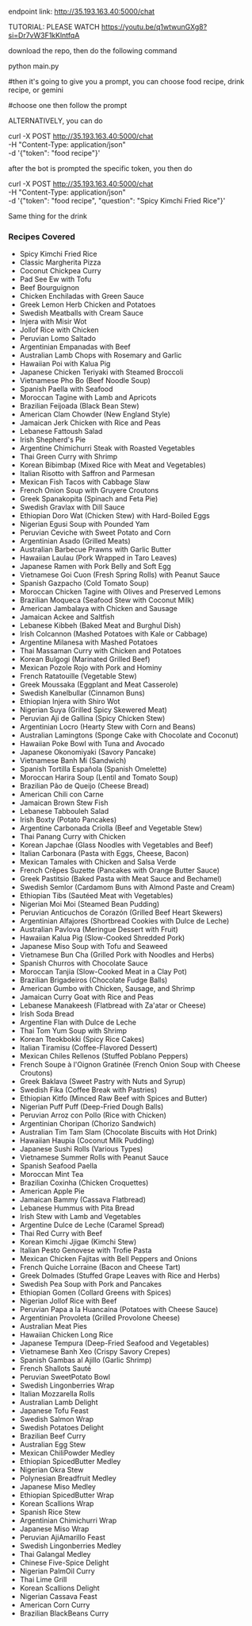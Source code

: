 
endpoint link: http://35.193.163.40:5000/chat

TUTORIAL: PLEASE WATCH
https://youtu.be/q1wtwunGXg8?si=Dr7vW3F1kKlntfqA 

download the repo, then do the following command

python main.py

#then it's going to give you a prompt, you can choose food recipe, drink recipe, or gemini

#choose one then follow the prompt


ALTERNATIVELY, you can do 

curl -X POST http://35.193.163.40:5000/chat \
  -H "Content-Type: application/json" \
  -d '{"token": "food recipe"}'                                       

after the bot is prompted the specific token, you then do 

curl -X POST http://35.193.163.40:5000/chat \
  -H "Content-Type: application/json" \
  -d '{"token": "food recipe", "question": "Spicy Kimchi Fried Rice"}'

Same thing for the drink 

### Recipes Covered

- Spicy Kimchi Fried Rice
- Classic Margherita Pizza
- Coconut Chickpea Curry
- Pad See Ew with Tofu
- Beef Bourguignon
- Chicken Enchiladas with Green Sauce
- Greek Lemon Herb Chicken and Potatoes
- Swedish Meatballs with Cream Sauce
- Injera with Misir Wot
- Jollof Rice with Chicken
- Peruvian Lomo Saltado
- Argentinian Empanadas with Beef
- Australian Lamb Chops with Rosemary and Garlic
- Hawaiian Poi with Kalua Pig
- Japanese Chicken Teriyaki with Steamed Broccoli
- Vietnamese Pho Bo (Beef Noodle Soup)
- Spanish Paella with Seafood
- Moroccan Tagine with Lamb and Apricots
- Brazilian Feijoada (Black Bean Stew)
- American Clam Chowder (New England Style)
- Jamaican Jerk Chicken with Rice and Peas
- Lebanese Fattoush Salad
- Irish Shepherd's Pie
- Argentine Chimichurri Steak with Roasted Vegetables
- Thai Green Curry with Shrimp
- Korean Bibimbap (Mixed Rice with Meat and Vegetables)
- Italian Risotto with Saffron and Parmesan
- Mexican Fish Tacos with Cabbage Slaw
- French Onion Soup with Gruyere Croutons
- Greek Spanakopita (Spinach and Feta Pie)
- Swedish Gravlax with Dill Sauce
- Ethiopian Doro Wat (Chicken Stew) with Hard-Boiled Eggs
- Nigerian Egusi Soup with Pounded Yam
- Peruvian Ceviche with Sweet Potato and Corn
- Argentinian Asado (Grilled Meats)
- Australian Barbecue Prawns with Garlic Butter
- Hawaiian Laulau (Pork Wrapped in Taro Leaves)
- Japanese Ramen with Pork Belly and Soft Egg
- Vietnamese Goi Cuon (Fresh Spring Rolls) with Peanut Sauce
- Spanish Gazpacho (Cold Tomato Soup)
- Moroccan Chicken Tagine with Olives and Preserved Lemons
- Brazilian Moqueca (Seafood Stew with Coconut Milk)
- American Jambalaya with Chicken and Sausage
- Jamaican Ackee and Saltfish
- Lebanese Kibbeh (Baked Meat and Burghul Dish)
- Irish Colcannon (Mashed Potatoes with Kale or Cabbage)
- Argentine Milanesa with Mashed Potatoes
- Thai Massaman Curry with Chicken and Potatoes
- Korean Bulgogi (Marinated Grilled Beef)
- Mexican Pozole Rojo with Pork and Hominy
- French Ratatouille (Vegetable Stew)
- Greek Moussaka (Eggplant and Meat Casserole)
- Swedish Kanelbullar (Cinnamon Buns)
- Ethiopian Injera with Shiro Wot
- Nigerian Suya (Grilled Spicy Skewered Meat)
- Peruvian Aji de Gallina (Spicy Chicken Stew)
- Argentinian Locro (Hearty Stew with Corn and Beans)
- Australian Lamingtons (Sponge Cake with Chocolate and Coconut)
- Hawaiian Poke Bowl with Tuna and Avocado
- Japanese Okonomiyaki (Savory Pancake)
- Vietnamese Banh Mi (Sandwich)
- Spanish Tortilla Española (Spanish Omelette)
- Moroccan Harira Soup (Lentil and Tomato Soup)
- Brazilian Pão de Queijo (Cheese Bread)
- American Chili con Carne
- Jamaican Brown Stew Fish
- Lebanese Tabbouleh Salad
- Irish Boxty (Potato Pancakes)
- Argentine Carbonada Criolla (Beef and Vegetable Stew)
- Thai Panang Curry with Chicken
- Korean Japchae (Glass Noodles with Vegetables and Beef)
- Italian Carbonara (Pasta with Eggs, Cheese, Bacon)
- Mexican Tamales with Chicken and Salsa Verde
- French Crêpes Suzette (Pancakes with Orange Butter Sauce)
- Greek Pastitsio (Baked Pasta with Meat Sauce and Bechamel)
- Swedish Semlor (Cardamom Buns with Almond Paste and Cream)
- Ethiopian Tibs (Sautéed Meat with Vegetables)
- Nigerian Moi Moi (Steamed Bean Pudding)
- Peruvian Anticuchos de Corazón (Grilled Beef Heart Skewers)
- Argentinian Alfajores (Shortbread Cookies with Dulce de Leche)
- Australian Pavlova (Meringue Dessert with Fruit)
- Hawaiian Kalua Pig (Slow-Cooked Shredded Pork)
- Japanese Miso Soup with Tofu and Seaweed
- Vietnamese Bun Cha (Grilled Pork with Noodles and Herbs)
- Spanish Churros with Chocolate Sauce
- Moroccan Tanjia (Slow-Cooked Meat in a Clay Pot)
- Brazilian Brigadeiros (Chocolate Fudge Balls)
- American Gumbo with Chicken, Sausage, and Shrimp
- Jamaican Curry Goat with Rice and Peas
- Lebanese Manakeesh (Flatbread with Za'atar or Cheese)
- Irish Soda Bread
- Argentine Flan with Dulce de Leche
- Thai Tom Yum Soup with Shrimp
- Korean Tteokbokki (Spicy Rice Cakes)
- Italian Tiramisu (Coffee-Flavored Dessert)
- Mexican Chiles Rellenos (Stuffed Poblano Peppers)
- French Soupe à l'Oignon Gratinée (French Onion Soup with Cheese Croutons)
- Greek Baklava (Sweet Pastry with Nuts and Syrup)
- Swedish Fika (Coffee Break with Pastries)
- Ethiopian Kitfo (Minced Raw Beef with Spices and Butter)
- Nigerian Puff Puff (Deep-Fried Dough Balls)
- Peruvian Arroz con Pollo (Rice with Chicken)
- Argentinian Choripan (Chorizo Sandwich)
- Australian Tim Tam Slam (Chocolate Biscuits with Hot Drink)
- Hawaiian Haupia (Coconut Milk Pudding)
- Japanese Sushi Rolls (Various Types)
- Vietnamese Summer Rolls with Peanut Sauce
- Spanish Seafood Paella
- Moroccan Mint Tea
- Brazilian Coxinha (Chicken Croquettes)
- American Apple Pie
- Jamaican Bammy (Cassava Flatbread)
- Lebanese Hummus with Pita Bread
- Irish Stew with Lamb and Vegetables
- Argentine Dulce de Leche (Caramel Spread)
- Thai Red Curry with Beef
- Korean Kimchi Jjigae (Kimchi Stew)
- Italian Pesto Genovese with Trofie Pasta
- Mexican Chicken Fajitas with Bell Peppers and Onions
- French Quiche Lorraine (Bacon and Cheese Tart)
- Greek Dolmades (Stuffed Grape Leaves with Rice and Herbs)
- Swedish Pea Soup with Pork and Pancakes
- Ethiopian Gomen (Collard Greens with Spices)
- Nigerian Jollof Rice with Beef
- Peruvian Papa a la Huancaína (Potatoes with Cheese Sauce)
- Argentinian Provoleta (Grilled Provolone Cheese)
- Australian Meat Pies
- Hawaiian Chicken Long Rice
- Japanese Tempura (Deep-Fried Seafood and Vegetables)
- Vietnamese Banh Xeo (Crispy Savory Crepes)
- Spanish Gambas al Ajillo (Garlic Shrimp)
- French Shallots Sauté
- Peruvian SweetPotato Bowl
- Swedish Lingonberries Wrap
- Italian Mozzarella Rolls
- Australian Lamb Delight
- Japanese Tofu Feast
- Swedish Salmon Wrap
- Swedish Potatoes Delight
- Brazilian Beef Curry
- Australian Egg Stew
- Mexican ChiliPowder Medley
- Ethiopian SpicedButter Medley
- Nigerian Okra Stew
- Polynesian Breadfruit Medley
- Japanese Miso Medley
- Ethiopian SpicedButter Wrap
- Korean Scallions Wrap
- Spanish Rice Stew
- Argentinian Chimichurri Wrap
- Japanese Miso Wrap
- Peruvian AjiAmarillo Feast
- Swedish Lingonberries Medley
- Thai Galangal Medley
- Chinese Five-Spice Delight
- Nigerian PalmOil Curry
- Thai Lime Grill
- Korean Scallions Delight
- Nigerian Cassava Feast
- American Corn Curry
- Brazilian BlackBeans Curry
